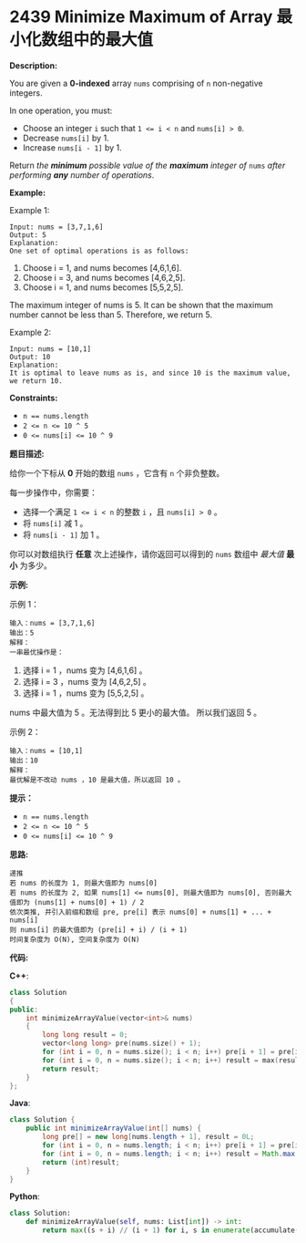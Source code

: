 # 2439 Minimize Maximum of Array 最小化数组中的最大值

__Description:__

You are given a __0-indexed__ array `nums` comprising of `n` non-negative integers.

In one operation, you must:

- Choose an integer `i` such that `1 <= i < n` and `nums[i] > 0`.
- Decrease `nums[i]` by 1.
- Increase `nums[i - 1]` by 1.

Return _the __minimum__ possible value of the __maximum__ integer of_ `nums` _after performing __any__ number of operations_.

__Example:__

Example 1:

```text
Input: nums = [3,7,1,6]
Output: 5
Explanation:
One set of optimal operations is as follows:
```

1. Choose i = 1, and nums becomes [4,6,1,6].
2. Choose i = 3, and nums becomes [4,6,2,5].
3. Choose i = 1, and nums becomes [5,5,2,5].

The maximum integer of nums is 5. It can be shown that the maximum number cannot be less than 5.
Therefore, we return 5.

Example 2:

```text
Input: nums = [10,1]
Output: 10
Explanation:
It is optimal to leave nums as is, and since 10 is the maximum value, we return 10.
```

__Constraints:__

- `n == nums.length`
- `2 <= n <= 10 ^ 5`
- `0 <= nums[i] <= 10 ^ 9`

__题目描述:__

给你一个下标从 __0__ 开始的数组 `nums` ，它含有 `n` 个非负整数。

每一步操作中，你需要：

- 选择一个满足 `1 <= i < n` 的整数 `i` ，且 `nums[i] > 0` 。
- 将 `nums[i]` 减 1 。
- 将 `nums[i - 1]` 加 1 。

你可以对数组执行 __任意__ 次上述操作，请你返回可以得到的 `nums` 数组中 _最大值_ __最小__ 为多少。

__示例:__

示例 1：

```text
输入：nums = [3,7,1,6]
输出：5
解释：
一串最优操作是：
```

1. 选择 i = 1 ，nums 变为 [4,6,1,6] 。
2. 选择 i = 3 ，nums 变为 [4,6,2,5] 。
3. 选择 i = 1 ，nums 变为 [5,5,2,5] 。

nums 中最大值为 5 。无法得到比 5 更小的最大值。
所以我们返回 5 。

示例 2：

```text
输入：nums = [10,1]
输出：10
解释：
最优解是不改动 nums ，10 是最大值，所以返回 10 。
```

__提示：__

- `n == nums.length`
- `2 <= n <= 10 ^ 5`
- `0 <= nums[i] <= 10 ^ 9`

__思路:__

```text
递推
若 nums 的长度为 1, 则最大值即为 nums[0]
若 nums 的长度为 2, 如果 nums[1] <= nums[0], 则最大值即为 nums[0], 否则最大值即为 (nums[1] + nums[0] + 1) / 2
依次类推, 并引入前缀和数组 pre, pre[i] 表示 nums[0] + nums[1] + ... + nums[i]
则 nums[i] 的最大值即为 (pre[i] + i) / (i + 1)
时间复杂度为 O(N), 空间复杂度为 O(N)
```

__代码:__

__C++__:

```C++
class Solution 
{
public:
    int minimizeArrayValue(vector<int>& nums) 
    {
        long long result = 0;
        vector<long long> pre(nums.size() + 1);
        for (int i = 0, n = nums.size(); i < n; i++) pre[i + 1] = pre[i] + nums[i];
        for (int i = 0, n = nums.size(); i < n; i++) result = max(result, (pre[i + 1] + i) / (i + 1));
        return result;
    }
};
```

__Java__:

```Java
class Solution {
    public int minimizeArrayValue(int[] nums) {
        long pre[] = new long[nums.length + 1], result = 0L;
        for (int i = 0, n = nums.length; i < n; i++) pre[i + 1] = pre[i] + nums[i];
        for (int i = 0, n = nums.length; i < n; i++) result = Math.max(result, (pre[i + 1] + i) / (i + 1));
        return (int)result;
    }
}
```

__Python__:

```Python
class Solution:
    def minimizeArrayValue(self, nums: List[int]) -> int:
        return max((s + i) // (i + 1) for i, s in enumerate(accumulate(nums)))
```

